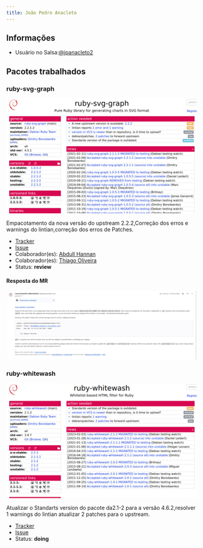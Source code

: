```yaml
---
title: João Pedro Anacleto
---
```


## Informações

- Usuário no Salsa:[@jpanacleto2](https://salsa.debian.org/jpanacleto2)

## Pacotes trabalhados

### ruby-svg-graph

![ruby-svg-graph](/docs/assets/ruby-svg-graph.png)

Empacotamento da nova versão do upstream 2.2.2,Correção dos erros e warnings do lintian,correção dos erros de Patches.

- [Tracker](https://tracker.debian.org/pkg/ruby-svg-graph)
- [Issue](https://salsa.debian.org/debian-brasilia-team/docs/-/issues/71)
- Colaborador(es): [Abdull Hannan](https://salsa.debian.org/hannanhunny01)
- Colaborador(es): [Thiago Oliveira](https://salsa.debian.org/Thiab)
- Status: **review**

#### Resposta do MR

![resposta mr](/docs/assets/resposta_mr_ruby-svg-graph.jpeg)

### ruby-whitewash

![Ruby whitewash](docs/assets/ruby-whitewash.png)

Atualizar o Standarts version do pacote da2.1-2 para a versão 4.6.2,resolver 1 warnings
do lintian atualizar 2 patches para o upstream.

- [Tracker](https://tracker.debian.org/pkg/ruby-whitewash)
- [Issue](https://salsa.debian.org/debian-brasilia-team/docs/-/issues/116)
- Status: **doing**